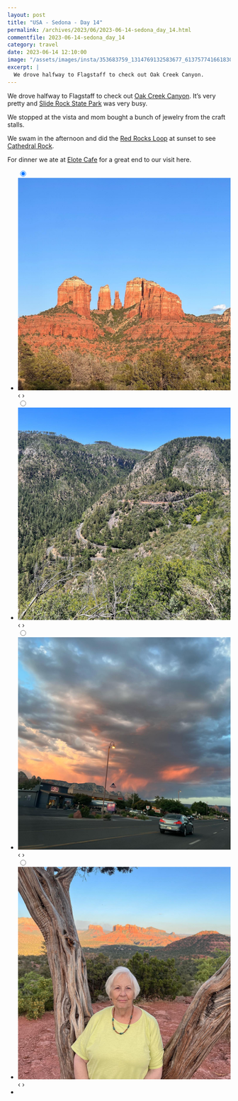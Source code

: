 ```yaml
---
layout: post
title: "USA - Sedona - Day 14"
permalink: /archives/2023/06/2023-06-14-sedona_day_14.html
commentfile: 2023-06-14-sedona_day_14
category: travel
date: 2023-06-14 12:10:00
image: "/assets/images/insta/353683759_1314769132583677_613757741661830794_n_18146544688293096.jpg"
excerpt: |
  We drove halfway to Flagstaff to check out Oak Creek Canyon.
---
```


We drove halfway to Flagstaff to check out [Oak Creek Canyon](https://maps.app.goo.gl/JDoKQMX3rr3kY9gt6). It’s very pretty and [Slide Rock State Park](https://maps.app.goo.gl/afN5NpN7sfEFLjRF9) was very busy.

We stopped at the vista and mom bought a bunch of jewelry from the craft stalls.

We swam in the afternoon and did the [Red Rocks Loop](https://maps.app.goo.gl/z5BU5SpZWSTk7Svi8) at sunset to see [Cathedral Rock](https://maps.app.goo.gl/CVTdDi4AKmfVSH9y6).

For dinner we ate at [Elote Cafe](https://maps.app.goo.gl/SJWYECiRDnPJPbeg6) for a great end to our visit here.

<ul class="slides">
    <input type="radio" name="radio-btn" id="img-1" checked="checked" />
    <li class="slide-container">
        <div class="slide">
          <a href="/assets/images/insta/353831282_587348546597435_1706490446203849952_n_18020903977577363.jpg"><img src="/assets/images/insta/353831282_587348546597435_1706490446203849952_n_18020903977577363.jpg" /></a>
        </div>
    <div class="nav">
      <label for="img-4" class="prev">&#x2039;</label>
      <label for="img-2" class="next">&#x203a;</label>
    </div> 
    </li>
        <input type="radio" name="radio-btn" id="img-2"  />
    <li class="slide-container">
        <div class="slide">
          <a href="/assets/images/insta/354250892_189769630390898_2139832145474957800_n_18222010186229155.jpg"><img src="/assets/images/insta/354250892_189769630390898_2139832145474957800_n_18222010186229155.jpg" /></a>
        </div>
    <div class="nav">
      <label for="img-1" class="prev">&#x2039;</label>
      <label for="img-3" class="next">&#x203a;</label>
    </div>
    </li>
        <input type="radio" name="radio-btn" id="img-3"  />
    <li class="slide-container">
        <div class="slide">
          <a href="/assets/images/insta/353601855_3389131361403797_416805881929438517_n_18010513837680923.jpg"><img src="/assets/images/insta/353601855_3389131361403797_416805881929438517_n_18010513837680923.jpg" /></a>
        </div>
    <div class="nav">
      <label for="img-2" class="prev">&#x2039;</label>
      <label for="img-4" class="next">&#x203a;</label>
    </div>
    </li>
    <input type="radio" name="radio-btn" id="img-4" />
    <li class="slide-container">
        <div class="slide">
          <a href="/assets/images/insta/353683759_1314769132583677_613757741661830794_n_18146544688293096.jpg"><img src="/assets/images/insta/353683759_1314769132583677_613757741661830794_n_18146544688293096.jpg" /></a>
        </div>
    <div class="nav">
      <label for="img-3" class="prev">&#x2039;</label>
      <label for="img-1" class="next">&#x203a;</label>
    </div>
    </li>
<li class="nav-dots">
      <label for="img-1" class="nav-dot" id="img-dot-1"></label>
      <label for="img-2" class="nav-dot" id="img-dot-2"></label>
      <label for="img-3" class="nav-dot" id="img-dot-3"></label>
      <label for="img-4" class="nav-dot" id="img-dot-4"></label>
</li>
</ul>
